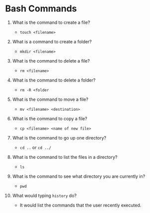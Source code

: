 # Bash Commands

1. What is the command to create a file?

   * `touch <filename>`

2. What is a command to create a folder?

   * `mkdir <filename>`

3. What is the command to delete a file?

   * `rm <filename>`

4. What is the command to delete a folder?

   * `rm -R <folder`

5. What is the command to move a file?

   * `mv <filename> <destination>`

6. What is the command to copy a file?

   * `cp <filename> <name of new file>`

7. What is the command to go up one directory?

   * `cd ..` or `cd ../`

8. What is the command to list the files in a directory?

   * `ls`

9. What is the command to see what directory you are currently in?

   * `pwd`

10. What would typing `history` do?
    * It would list the commands that the user recently executed.
